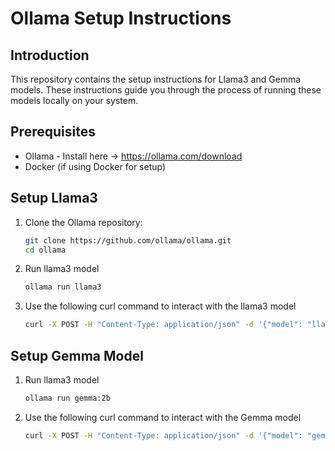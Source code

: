 
# Ollama Setup Instructions

## Introduction
This repository contains the setup instructions for Llama3 and Gemma models. These instructions guide you through the process of running these models locally on your system.

## Prerequisites
- Ollama - Install here -> https://ollama.com/download
- Docker (if using Docker for setup)

## Setup Llama3
1. Clone the Ollama repository:
   ```bash
   git clone https://github.com/ollama/ollama.git
   cd ollama
   
2. Run llama3 model
   ```bash
   ollama run llama3

3. Use the following curl command to interact with the llama3 model
   ```bash
   curl -X POST -H "Content-Type: application/json" -d '{"model": "llama3", "prompt": "What is the capital of France?"}'  http://localhost:11434/api/generate

## Setup Gemma Model
1. Run llama3 model
   ```bash
   ollama run gemma:2b

2. Use the following curl command to interact with the Gemma model
   ```bash
   curl -X POST -H "Content-Type: application/json" -d '{"model": "gemma:2b", "prompt": "What is the capital of France?"}' http://localhost:11434/api/generate



